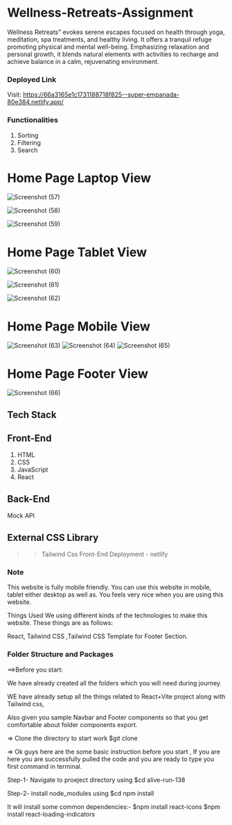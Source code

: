 # Wellness-Retreats-Assignment

Wellness Retreats" evokes serene escapes focused on health through yoga, meditation, spa treatments, and healthy living. It offers a tranquil refuge promoting physical and mental well-being. Emphasizing relaxation and personal growth, it blends natural elements with activities to recharge and achieve balance in a calm, rejuvenating environment.

### Deployed Link
Visit: https://66a3165e1c1731188718f825--super-empanada-80e384.netlify.app/

### Functionalities

1. Sorting
2. Filtering
3. Search

# Home Page Laptop View


![Screenshot (57)](https://github.com/user-attachments/assets/ac765b3b-928b-494a-8708-6a37479c0222)

![Screenshot (58)](https://github.com/user-attachments/assets/1396a860-f9c2-46a5-b088-2ebf0ba1bb32)

![Screenshot (59)](https://github.com/user-attachments/assets/a7e16fa7-35dc-4fc2-a64a-fa2b6421ec3c)

# Home Page Tablet View

![Screenshot (60)](https://github.com/user-attachments/assets/3f13a05f-9b36-4c7b-9c9f-8d58bf06460f)

![Screenshot (61)](https://github.com/user-attachments/assets/ec2b251c-2e94-44ba-89fd-a8fca5aa3b94)

![Screenshot (62)](https://github.com/user-attachments/assets/60334da6-09a8-4177-b833-598a9b9cd205)  

# Home Page Mobile View
![Screenshot (63)](https://github.com/user-attachments/assets/5522d7e6-ade4-483b-ae2b-4f6d967e32b6) 
![Screenshot (64)](https://github.com/user-attachments/assets/2e793433-61e7-44df-bb23-ce102704b2b3) 
![Screenshot (65)](https://github.com/user-attachments/assets/fbbe527d-8164-4b08-934f-5ad8a91add4f)

# Home Page Footer View
![Screenshot (66)](https://github.com/user-attachments/assets/f7ee8f98-9e3e-4115-b06c-b56ff7a960e7)


## Tech Stack

## Front-End
1. HTML
2. CSS
3. JavaScript
4. React

## Back-End
 Mock API

## External CSS Library
>> Tailwind Css
>> Front-End Deployment - netlify

### Note

This website is fully mobile friendly. You can use this website in mobile, tablet either desktop as well as. You feels very nice when you are using this website.

Things Used We using different kinds of the technologies to make this website. These things are as follows:

 React, Tailwind CSS ,Tailwind CSS Template for Footer Section.

### Folder Structure and Packages

==>Before you start:

We have already created all the folders which you will need during journey.

WE have already setup all the things related to React+Vite project along with Tailwind css,

Also given you sample Navbar and Footer components so that you get comfortable about folder components export.

=> Clone the directory to start work $git clone 


=> Ok guys here are the some basic instruction before you start , If you are here you are successfully pulled the code and you are ready to type you first command in terminal.

Step-1- Navigate to proeject directory using $cd alive-run-138

Step-2- install node_modules using $cd npm install

It will install some common dependencies:-
$npm install react-icons 
$npm install react-loading-indicators








